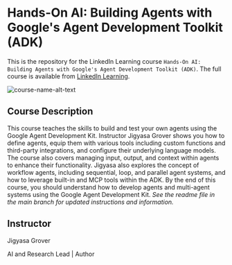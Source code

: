 # Hands-On AI: Building Agents with Google's Agent Development Toolkit (ADK)
This is the repository for the LinkedIn Learning course `Hands-On AI: Building Agents with Google's Agent Development Toolkit (ADK)`. The full course is available from [LinkedIn Learning][lil-course-url].

![course-name-alt-text][lil-thumbnail-url]

## Course Description
This course teaches the skills to build and test your own agents using the Google Agent Development Kit. Instructor Jigyasa Grover shows you how to define agents, equip them with various tools including custom functions and third-party integrations, and configure their underlying language models. The course also covers managing input, output, and context within agents to enhance their functionality. Jigyasa also explores the concept of workflow agents, including sequential, loop, and parallel agent systems, and how to leverage built-in and MCP tools within the ADK. By the end of this course, you should understand how to develop agents and multi-agent systems using the Google Agent Development Kit.
_See the readme file in the main branch for updated instructions and information._

## Instructor

Jigyasa Grover

AI and Research Lead | Author


[0]: # (Replace these placeholder URLs with actual course URLs)
[lil-course-url]: https://www.linkedin.com/learning/hands-on-ai-building-agents-with-the-google-agent-development-toolkit-adk
[lil-thumbnail-url]: https://media.licdn.com/dms/image/v2/D4D0DAQH6MdpMay1A_Q/learning-public-crop_675_1200/B4DZiq08GwHsAY-/0/1755212661953?e=2147483647&v=beta&t=zHpbHS5YC5aRQ4lkIBtwV-CuagUnFegKVv7LRmwXLos
